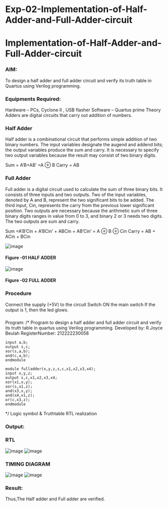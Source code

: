 # Exp-02-Implementation-of-Half-Adder-and-Full-Adder-circuit

# Implementation-of-Half-Adder-and-Full-Adder-circuit
### AIM:
To design a half adder and full adder circuit and verify its truth table in Quartus using Verilog programming.

### Equipments Required:
Hardware – PCs, Cyclone II , USB flasher
Software – Quartus prime
Theory
Adders are digital circuits that carry out addition of numbers.

### Half Adder
Half adder is a combinational circuit that performs simple addition of two binary numbers. The input variables designate the augend and addend bits; the output variables produce the sum and carry. It is necessary to specify two output variables because the result may consist of two binary digits.

Sum = A’B+AB’ =A ⊕ B Carry = AB

### Full Adder
Full adder is a digital circuit used to calculate the sum of three binary bits. It consists of three inputs and two outputs. Two of the input variables, denoted by A and B, represent the two significant bits to be added. The third input, Cin, represents the carry from the previous lower significant position. Two outputs are necessary because the arithmetic sum of three binary digits ranges in value from 0 to 3, and binary 2 or 3 needs two digits. The two outputs are sum and carry.

Sum =A’B’Cin + A’BCin’ + ABCin + AB’Cin’ = A ⊕ B ⊕ Cin Carry = AB + ACin + BCin

 ![image](https://user-images.githubusercontent.com/36288975/163552156-a13e5a56-c638-4110-97d9-8896907c8d25.png)

#### Figure -01 HALF ADDER 


![image](https://user-images.githubusercontent.com/36288975/163552057-b3547877-6d07-45b4-b7e0-bcfebfad9e1d.png)

#### Figure -02 FULL ADDER 

### Procedure

Connect the supply (+5V) to the circuit
Switch ON the main switch
If the output is 1, then the led glows.
### 
Program:
/*
Program to design a half adder and full adder circuit and verify its truth table in quartus using Verilog programming.
Developed by: R.Joyce Beulah
RegisterNumber: 212222230058
```
input a,b;
output s,c;
xor(s,a,b);
and(c,a,b);
endmodule
```
```
module fulladder(x,y,z,s,c,x1,x2,x3,x4);
input x,y,z;
output s,c,x1,x2,x3,x4;
xor(x1,x,y);
xor(s,x1,z);
and(x3,x,y);
and(x4,x1,z);
or(c,x3,z);
endmodule 
```
*/
Logic symbol & Truthtable
RTL realization

### Output:
### RTL
![image](https://user-images.githubusercontent.com/118343698/230760885-c343e33f-cb12-4d1b-b840-421507d675f4.png)
![image](https://user-images.githubusercontent.com/118343698/230760901-29f8cafa-1063-4c96-93e0-6047a9d825e3.png)


### TIMING DIAGRAM
![image](https://user-images.githubusercontent.com/118343698/230760831-fcd3753e-08bd-42c5-9841-4a782cf1a1f9.png)
![image](https://user-images.githubusercontent.com/118343698/230760853-6da62378-e227-421a-ba42-965b32c1c024.png)


### Result:
Thus,The Half adder and Full adder are verified.
